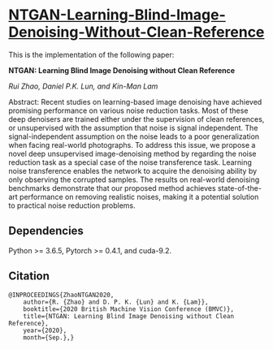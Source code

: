 # [NTGAN-Learning-Blind-Image-Denoising-Without-Clean-Reference](https://github.com/RickZ1010/NTGAN-Noise-Transference-Generative-Adversarial-Network-for-Blind-Unsupervised-Image-Denoising)

This is the implementation of the following paper:

**NTGAN: Learning Blind Image Denoising without Clean Reference**

*Rui Zhao, Daniel P.K. Lun, and Kin-Man Lam*

Abstract: Recent studies on learning-based image denoising have achieved promising performance on various noise reduction tasks. Most of these deep denoisers are trained either under the supervision of clean references, or unsupervised with the assumption that noise is signal independent. The signal-independent assumption on the noise leads to a poor generalization when facing real-world photographs. To address this issue, we propose a novel deep unsupervised image-denoising method by regarding the noise reduction task as a special case of the noise transference task. Learning noise transference enables the network to acquire the denoising ability by only observing the corrupted samples. The results on real-world denoising benchmarks demonstrate that our proposed method achieves state-of-the-art performance on removing realistic noises, making it a potential solution to practical noise reduction problems.

## Dependencies
Python >= 3.6.5, Pytorch >= 0.4.1, and cuda-9.2.

## Citation

    @INPROCEEDINGS{ZhaoNTGAN2020, 
        author={R. {Zhao} and D. P. K. {Lun} and K. {Lam}}, 
        booktitle={2020 British Machine Vision Conference (BMVC)}, 
        title={NTGAN: Learning Blind Image Denoising without Clean Reference}, 
        year={2020}, 
        month={Sep.},}
